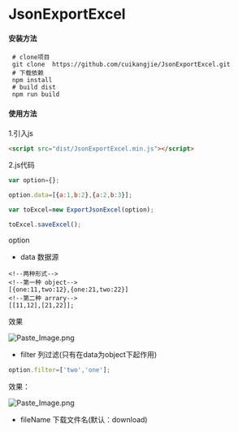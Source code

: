 # JsonExportExcel

#### 安装方法
```shell
 # clone项目
 git clone  https://github.com/cuikangjie/JsonExportExcel.git
 # 下载依赖
 npm install
 # build dist
 npm run build

```

#### 使用方法

1.引入js

```html
<script src="dist/JsonExportExcel.min.js"></script>
```

2.js代码

```javascript  
var option={};   

option.data=[{a:1,b:2},{a:2,b:3}];   

var toExcel=new ExportJsonExcel(option);   

toExcel.saveExcel();
```

option
* data 数据源    
```javascrip
<!--两种形式-->
<!--第一种 object-->
[{one:11,two:12},{one:21,two:22}]
<!--第二种 arrary-->
[[11,12],[21,22]];
```
效果

![Paste_Image.png](http://upload-images.jianshu.io/upload_images/4048654-730785e45a006b55.png?imageMogr2/auto-orient/strip%7CimageView2/2/w/1240)


* filter 列过滤(只有在data为object下起作用)
```javascript
option.filter=['two','one'];
```
效果：


![Paste_Image.png](http://upload-images.jianshu.io/upload_images/4048654-52091d93d42591eb.png?imageMogr2/auto-orient/strip%7CimageView2/2/w/1240)


* fileName 下载文件名(默认：download)
